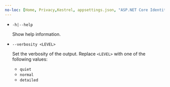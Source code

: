 ```yaml
---
no-loc: [Home, Privacy,Kestrel, appsettings.json, "ASP.NET Core Identity", cookie, Cookie, Blazor, "Blazor Server", "Blazor WebAssembly", "Identity", "Let's Encrypt", Razor, SignalR]
---
```

* `-h|--help`

  Show help information.

* `--verbosity <LEVEL>`

  Set the verbosity of the output. Replace `<LEVEL>` with one of the following values:
  
  * `quiet`
  * `normal`
  * `detailed`
